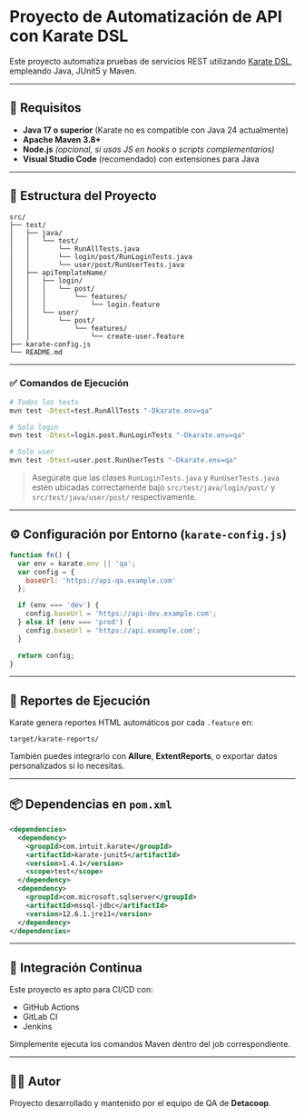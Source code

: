 # Proyecto de Automatización de API con Karate DSL

Este proyecto automatiza pruebas de servicios REST utilizando [Karate DSL](https://github.com/karatelabs/karate), empleando Java, JUnit5 y Maven.

---

## 🔧 Requisitos

- **Java 17 o superior** (Karate no es compatible con Java 24 actualmente)
- **Apache Maven 3.8+**
- **Node.js** *(opcional, si usas JS en hooks o scripts complementarios)*
- **Visual Studio Code** (recomendado) con extensiones para Java

---

## 📁 Estructura del Proyecto

```
src/
├── test/
│   ├── java/
│   │   └── test/
│   │       └── RunAllTests.java
│   │       └── login/post/RunLoginTests.java
│   │       └── user/post/RunUserTests.java
│   ├── apiTemplateName/
│   │   ├── login/
│   │   │   └── post/
│   │   │       └── features/
│   │   │           └── login.feature
│   │   └── user/
│   │       └── post/
│   │           └── features/
│   │               └── create-user.feature
├── karate-config.js
└── README.md
```

---

### ✅ Comandos de Ejecución

```bash
# Todos los tests
mvn test -Dtest=test.RunAllTests "-Dkarate.env=qa"

# Solo login
mvn test -Dtest=login.post.RunLoginTests "-Dkarate.env=qa"

# Solo user
mvn test -Dtest=user.post.RunUserTests "-Dkarate.env=qa"
```

> Asegúrate que las clases `RunLoginTests.java` y `RunUserTests.java` estén ubicadas correctamente bajo `src/test/java/login/post/` y `src/test/java/user/post/` respectivamente.

---

## ⚙️ Configuración por Entorno (`karate-config.js`)

```javascript
function fn() {
  var env = karate.env || 'qa';
  var config = {
    baseUrl: 'https://api-qa.example.com'
  };

  if (env === 'dev') {
    config.baseUrl = 'https://api-dev.example.com';
  } else if (env === 'prod') {
    config.baseUrl = 'https://api.example.com';
  }

  return config;
}
```

---

## 📄 Reportes de Ejecución

Karate genera reportes HTML automáticos por cada `.feature` en:

```
target/karate-reports/
```

También puedes integrarlo con **Allure**, **ExtentReports**, o exportar datos personalizados si lo necesitas.

---

## 📦 Dependencias en `pom.xml`

```xml
<dependencies>
  <dependency>
    <groupId>com.intuit.karate</groupId>
    <artifactId>karate-junit5</artifactId>
    <version>1.4.1</version>
    <scope>test</scope>
  </dependency>
  <dependency>
    <groupId>com.microsoft.sqlserver</groupId>
    <artifactId>mssql-jdbc</artifactId>
    <version>12.6.1.jre11</version>
  </dependency>
</dependencies>
```

---

## 🚀 Integración Continua

Este proyecto es apto para CI/CD con:

- GitHub Actions
- GitLab CI
- Jenkins

Simplemente ejecuta los comandos Maven dentro del job correspondiente.

---

## 👨‍💻 Autor

Proyecto desarrollado y mantenido por el equipo de QA de **Detacoop**.